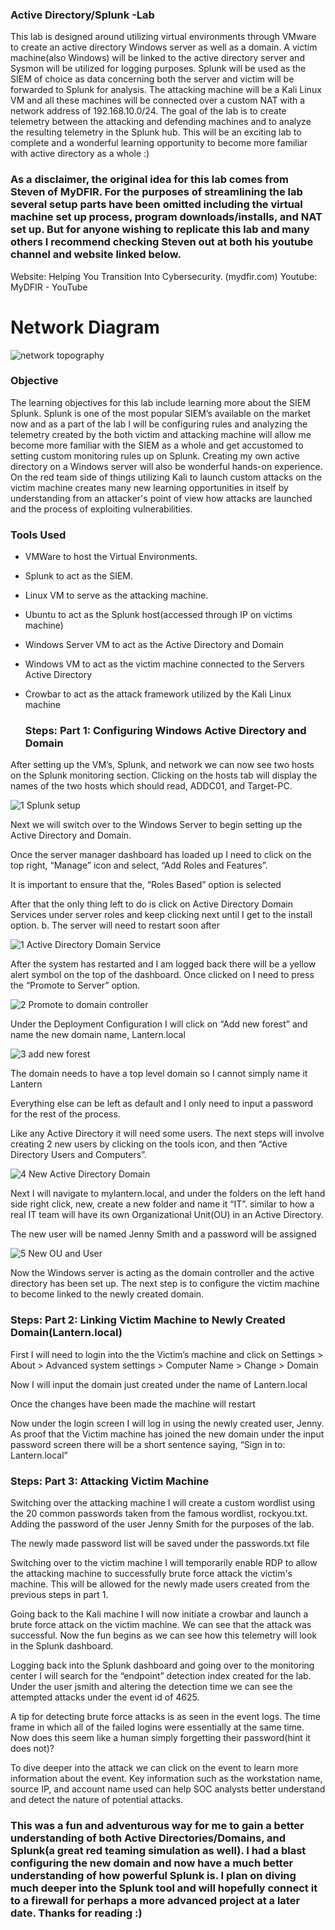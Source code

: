 ### Active Directory/Splunk -Lab
This lab is designed around utilizing virtual environments through VMware to create an active directory Windows server as well as a domain. A victim machine(also Windows) will be linked to the active directory server and Sysmon will be utilized for logging purposes. Splunk will be used as the SIEM of choice as data concerning both the server and victim will be forwarded to Splunk for analysis. The attacking machine will be a Kali Linux VM and all these machines will be connected over a custom NAT with a network address of 192.168.10.0/24. The goal of the lab is to create telemetry between the attacking and defending machines and to analyze the resulting telemetry in the Splunk hub. This will be an exciting lab to complete and a wonderful learning opportunity to become more familiar with active directory as a whole :)  

### As a disclaimer, the original idea for this lab comes from Steven of MyDFIR. For the purposes of streamlining the lab several setup parts have been omitted including the virtual machine set up process, program downloads/installs, and NAT set up. But for anyone wishing to replicate this lab and many others I recommend checking Steven out at both his youtube channel and website linked below. 

Website: Helping You Transition Into Cybersecurity. (mydfir.com)
Youtube: MyDFIR - YouTube

# Network Diagram 

![network topography](https://github.com/Lantern76/Active-Directory-and-Splunk-Lab/assets/119342094/e02423de-fc8c-4fd7-af28-7209abc72869)


### Objective

The learning objectives for this lab include learning more about the SIEM Splunk. Splunk is one of the most popular SIEM’s available on the market now and as a part of the lab I will be configuring rules and analyzing the telemetry created by the both victim and attacking machine will allow me become more familiar with the SIEM as a whole and get accustomed to setting custom monitoring rules up on Splunk. Creating my own active directory on a Windows server will also be wonderful hands-on experience. On the red team side of things utilizing Kali to launch custom attacks on the victim machine creates many new learning opportunities in itself by understanding from an attacker's point of view how attacks are launched and the process of exploiting vulnerabilities.    


### Tools Used


- VMWare to host the Virtual Environments. 
- Splunk to act as the SIEM. 
- Linux VM to serve as the attacking machine.
- Ubuntu to act as the Splunk host(accessed through IP on victims machine)
- Windows Server VM to act as the Active Directory and Domain
- Windows VM to act as the victim machine connected to the Servers Active Directory
- Crowbar to act as the attack framework utilized by the Kali Linux machine 

  ### Steps: Part 1: Configuring Windows Active Directory and Domain

After setting up the VM’s, Splunk, and network we can now see two hosts on the Splunk monitoring section. Clicking on the hosts tab will display the names of the two hosts which should read, ADDC01, and Target-PC. 

![1 Splunk setup](https://github.com/Lantern76/Active-Directory-and-Splunk-Lab/assets/119342094/58fce036-2088-40ca-891f-2b8be8427503)

Next we will switch over to the Windows Server to begin setting up the Active Directory and Domain.

Once the server manager dashboard has loaded up I need to click on the top right, “Manage” icon and select, “Add Roles and Features”.

It is important to ensure that the, “Roles Based” option is selected

After that the only thing left to do is click on Active Directory Domain Services under server roles and keep clicking next until I get to the install option.
      b. The server will need to restart soon after
      
![1 Active Directory Domain Service](https://github.com/Lantern76/Active-Directory-and-Splunk-Lab/assets/119342094/37130d90-b5cc-4e7c-a4f4-e6b2130de30a)

After the system has restarted and I am logged back there will be a yellow alert symbol on the top of the dashboard. Once clicked on I need to press the “Promote to Server” option. 

![2 Promote to domain controller](https://github.com/Lantern76/Active-Directory-and-Splunk-Lab/assets/119342094/19563574-1143-4f6b-9b89-51502411fec1)

Under the Deployment Configuration I will click on “Add new forest” and name the new domain name, Lantern.local

![3 add new forest](https://github.com/Lantern76/Active-Directory-and-Splunk-Lab/assets/119342094/675a70a3-2633-4353-bcc3-3613d97e9589)

The domain needs to have a top level domain so I cannot simply name it Lantern

Everything else can be left as default and I only need to input a password for the rest of the process.

Like any Active Directory it will need some users. The next steps will involve creating 2 new users by clicking on the  tools icon, and then “Active Directory Users and Computers”.

![4 New Active Directory Domain](https://github.com/Lantern76/Active-Directory-and-Splunk-Lab/assets/119342094/587c2312-67d2-4c7d-b151-5425075f664c)

Next I will navigate to mylantern.local, and under the folders on the left hand side right click, new, create a new folder and name it “IT”. similar to how a real IT team will have its own Organizational Unit(OU) in an Active Directory. 

The new user will be named Jenny Smith and a password will be assigned

![5 New OU and User](https://github.com/Lantern76/Active-Directory-and-Splunk-Lab/assets/119342094/034457af-7b33-4eaa-867a-4e069364be1c)

Now the Windows server is acting as the domain controller and the active directory has been set up. The next step is to configure the victim machine to become linked to the newly created domain.


### Steps: Part 2: Linking Victim Machine to Newly Created Domain(Lantern.local)

First I will need to login into the the Victim’s machine and click on Settings > About > Advanced system settings > Computer Name > Change > Domain

Now I will input the domain just created under the name of Lantern.local

Once the changes have been made the machine will restart 

Now under the login screen I will log in using the newly created user, Jenny. As proof that the Victim machine has joined the new domain under the input password screen there will be a short sentence saying, “Sign in to: Lantern.local”

### Steps: Part 3: Attacking Victim Machine 

Switching over the attacking machine I will create a custom wordlist using the 20 common passwords taken from the famous wordlist, rockyou.txt. Adding the password of the user Jenny Smith for the purposes of the lab. 

The newly made password list will be saved under the passwords.txt file

Switching over to the victim machine I will temporarily enable RDP to allow the attacking machine to successfully brute force attack the victim's machine. This will be allowed for the newly made users created from the previous steps in part 1. 

Going back to the Kali machine I will now initiate a crowbar and launch a brute force attack on the victim machine. We can see that the attack was successful. Now the fun begins as we can see how this telemetry will look in the Splunk dashboard.

Logging back into the Splunk dashboard and going over to the monitoring center I will search for the “endpoint” detection index created for the lab. Under the user jsmith and altering the detection time we can see the attempted attacks under the event id of 4625.

A tip for detecting brute force attacks is as seen in the event logs. The time frame in which all of the failed logins were essentially at the same time. Now does this seem like a human simply forgetting their password(hint it does not)?

To dive deeper into the attack we can click on the event to learn more information about the event. Key information such as the workstation name, source IP, and account name used can help SOC analysts better understand and detect the nature of potential attacks.


### This was a fun and adventurous way for me to gain a better understanding of both Active Directories/Domains, and Splunk(a great red teaming simulation as well). I had a blast configuring the new domain and now have a much better understanding of how powerful Splunk is. I plan on diving much deeper into the Splunk tool and will hopefully connect it to a firewall for perhaps a more advanced project at a later date. Thanks for reading :) 
